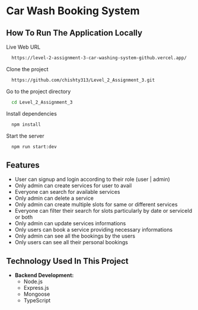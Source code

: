 
# Car Wash Booking  System 
## How To Run The Application Locally

Live Web URL
```bash
  https://level-2-assignment-3-car-washing-system-github.vercel.app/
```

Clone the project
```bash
  https://github.com/chishty313/Level_2_Assignment_3.git
```

Go to the project directory

```bash
  cd Level_2_Assignment_3
```

Install dependencies

```bash
  npm install
```

Start the server

```bash
  npm run start:dev
```

## Features

- User can signup and login according to their role (user | admin)
- Only admin can create services for user to avail
- Everyone can search for available services
- Only admin can delete a service
- Only admin can create multiple slots for same or different services
- Everyone can filter their search for slots particularly by date or serviceId or both
- Only admin can update services informations
- Only users can book a service providing necessary informations
- Only admin can see all the bookings by the users
- Only users can see all their personal bookings

## Technology Used In This Project

- **Backend Development:**
  - Node.js
  - Express.js
  - Mongoose
  - TypeScript

